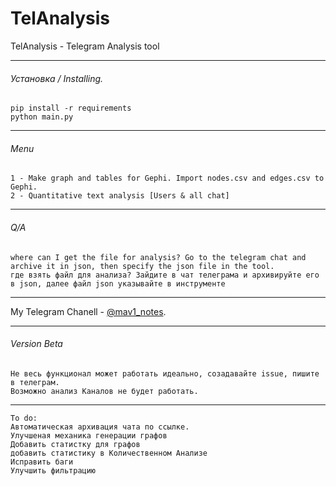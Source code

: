 # TelAnalysis
TelAnalysis - Telegram Analysis tool
_______
###### Установка / Installing.
```
pip install -r requirements
python main.py
```
_______
###### Menu
```
1 - Make graph and tables for Gephi. Import nodes.csv and edges.csv to Gephi.
2 - Quantitative text analysis [Users & all chat]
```
_______
###### Q/A
```
where can I get the file for analysis? Go to the telegram chat and archive it in json, then specify the json file in the tool.
где взять файл для анализа? Зайдите в чат телеграма и архивируйте его в json, далее файл json указывайте в инструменте
```
_______
My Telegram Chanell - [@mav1_notes](https://t.me/mav1_notes).
_______
###### Version Beta
```
Не весь функционал может работать идеально, созадавайте issue, пишите в телеграм.
Возможно анализ Каналов не будет работать.
```
_______
```
To do:
Автоматическая архивация чата по ссылке.
Улучшеная механика генерации графов
Добавить статистку для графов
добавить статистику в Количественном Анализе
Исправить баги
Улучшить фильтрацию
```
